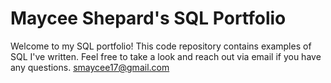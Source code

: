 # Maycee Shepard's SQL Portfolio

Welcome to my SQL portfolio! This code repository contains examples of SQL I've written. Feel free to take a look and reach out via email if you have any questions.
smaycee17@gmail.com
